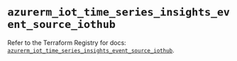 # `azurerm_iot_time_series_insights_event_source_iothub`

Refer to the Terraform Registry for docs: [`azurerm_iot_time_series_insights_event_source_iothub`](https://registry.terraform.io/providers/hashicorp/azurerm/3.105.0/docs/resources/iot_time_series_insights_event_source_iothub).
